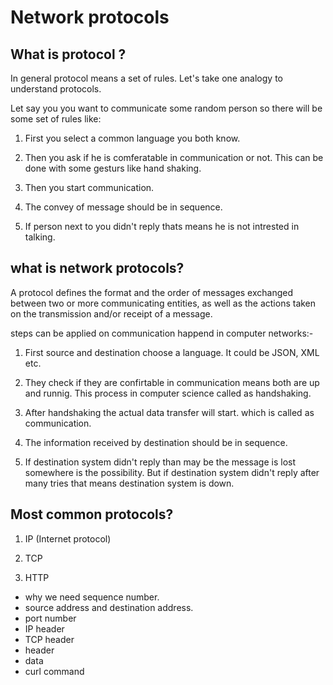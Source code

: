 # Network protocols

## What is protocol ?

In general protocol means a set of rules. Let's take one analogy to understand protocols.

Let say you you want to communicate some random person so there will be some set of rules like:

1. First you select a common language you both know.

2. Then you ask if he is comferatable in communication or not. This can be done with some gesturs like hand shaking.

3. Then you start communication.

4. The convey of message should be in sequence.

5. If person next to you didn't reply thats means he is not intrested in talking.

## what is network protocols?

A protocol defines the format and the order of messages exchanged between two or more communicating entities, as well as the actions taken on the transmission and/or receipt of a message.

steps can be applied on communication happend in computer networks:-

1. First source and destination choose a language. It could be JSON, XML etc.

2. They check if they are confirtable in communication means both are up and runnig. This process in computer science called as handshaking.

3. After handshaking the actual data transfer will start. which is called as communication.

4. The information received by destination should be in sequence.

5. If destination system didn't reply than may be the message is lost somewhere is the possibility. But if destination system didn't reply after many tries that means destination system is down.

## Most common protocols?

1. IP (Internet protocol)

2. TCP

3. HTTP

* why we need sequence number.
* source address and destination address.
* port number
* IP header
* TCP header
* header
* data
* curl command
